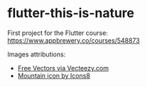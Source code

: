 # flutter-this-is-nature
First project for the Flutter course: https://www.appbrewery.co/courses/548873

Images attributions:
- <a target="_blank" href="https://www.vecteezy.com">Free Vectors via Vecteezy.com</a>
- <a href="https://icons8.com/icon/65471/mountain">Mountain icon by Icons8</a>
